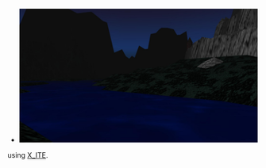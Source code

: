 * [![scene](mountain%20world.jpg)](../../advancedViewer.html?model=./2005/mountain/world/mountain%20world.wrl "click to browse in 3d")

using [X_ITE](http://create3000.de/x_ite).

